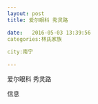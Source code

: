 ```yaml
--- 
layout: post 
title: 爱尔眼科 秀灵路

date:   2016-05-03 13:39:56 
categories:林氏家族
  
city:南宁
  
--- 
```

   
爱尔眼科 秀灵路

信息

